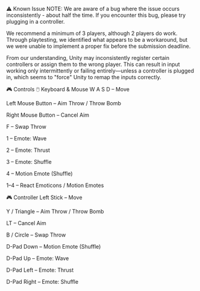 ⚠️ Known Issue
NOTE:
We are aware of a bug where the issue occurs inconsistently - about half the time. If you encounter this bug, please try plugging in a controller.

We recommend a minimum of 3 players, although 2 players do work. Through playtesting, we identified what appears to be a workaround, but we were unable to implement a proper fix before the submission deadline.

From our understanding, Unity may inconsistently register certain controllers or assign them to the wrong player. This can result in input working only intermittently or failing entirely—unless a controller is plugged in, which seems to "force" Unity to remap the inputs correctly.

🎮 Controls
🖱️ Keyboard & Mouse
W A S D – Move

Left Mouse Button – Aim Throw / Throw Bomb

Right Mouse Button – Cancel Aim

F – Swap Throw

1 – Emote: Wave

2 – Emote: Thrust

3 – Emote: Shuffle

4 – Motion Emote (Shuffle)

1–4 – React Emoticons / Motion Emotes

🎮 Controller
Left Stick – Move

Y / Triangle – Aim Throw / Throw Bomb

LT – Cancel Aim

B / Circle – Swap Throw

D-Pad Down – Motion Emote (Shuffle)

D-Pad Up – Emote: Wave

D-Pad Left – Emote: Thrust

D-Pad Right – Emote: Shuffle
